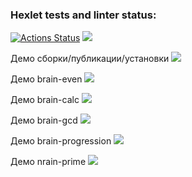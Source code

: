 ### Hexlet tests and linter status:
[![Actions Status](https://github.com/ybny0nsr/python-project-49/actions/workflows/hexlet-check.yml/badge.svg)](https://github.com/ybny0nsr/python-project-49/actions)
<a href="https://codeclimate.com/github/ybny0nsr/python-project-49/maintainability"><img src="https://api.codeclimate.com/v1/badges/8387bd64d55abd7330a7/maintainability" /></a>

Демо сборки/публикации/установки
<a href="https://asciinema.org/a/673546" target="_blank"><img src="https://asciinema.org/a/673546.svg" /></a>

Демо brain-even
<a href="https://asciinema.org/a/674245" target="_blank"><img src="https://asciinema.org/a/674245.svg" /></a>

Демо brain-calc
<a href="https://asciinema.org/a/674246" target="_blank"><img src="https://asciinema.org/a/674246.svg" /></a>

Демо brain-gcd
<a href="https://asciinema.org/a/674247" target="_blank"><img src="https://asciinema.org/a/674247.svg" /></a>

Демо brain-progression
<a href="https://asciinema.org/a/674486" target="_blank"><img src="https://asciinema.org/a/674486.svg" /></a>

Демо nrain-prime
<a href="https://asciinema.org/a/674297" target="_blank"><img src="https://asciinema.org/a/674297.svg" /></a>
